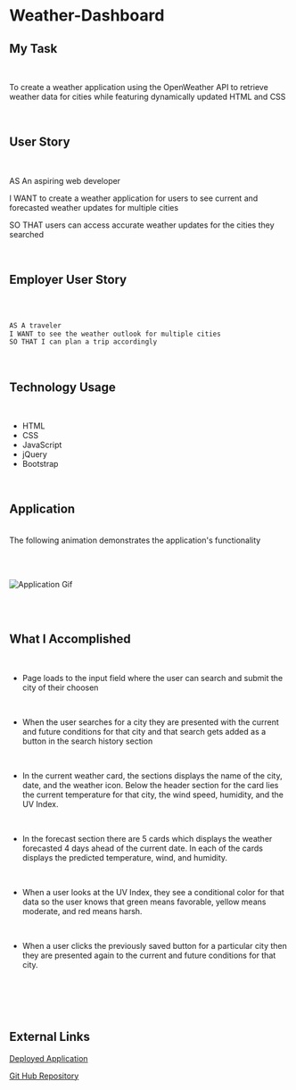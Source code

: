# Weather-Dashboard

## My Task

<br>

 To create a weather application using the OpenWeather API to retrieve weather data for cities while featuring dynamically updated HTML and CSS

<br>

## User Story

<br>

AS An aspiring web developer

I WANT to create a weather application for users to see current and forecasted weather updates for multiple cities

SO THAT users can access accurate weather updates for the cities they searched 

<br>

## Employer User Story

<br>

```md

AS A traveler
I WANT to see the weather outlook for multiple cities
SO THAT I can plan a trip accordingly

```

<br>


## Technology Usage

<br>

* HTML
* CSS
* JavaScript
* jQuery
* Bootstrap

<br>

## Application

<br>
The following animation demonstrates the application's functionality

<br><br>

![Application Gif](images/weather-dashboard.gif)

<br><br>

## What I Accomplished

<br>

* Page loads to the input field where the user can search and submit the city of their choosen
<br>

* When the user searches for a city they are presented with the current and future conditions for that city and that search gets added as a button in the search history section
<br>

* In the current weather card, the sections displays the name of the city, date, and the weather icon. Below the header section for the card lies the current temperature for that city, the wind speed, humidity, and the UV Index. 
<br>

* In the forecast section there are 5 cards which displays the weather forecasted 4 days ahead of the current date. In each of the cards displays the predicted temperature, wind, and humidity. 
<br>

* When a user looks at the UV Index, they see a conditional color for that data so the user knows that green means favorable, yellow means moderate, and red means harsh. 
<br>

* When a user clicks the previously saved button for a particular city then they are presented again to the current and future conditions for that city. 
<br>


<br><br>


## External Links

[Deployed Application]()

[Git Hub Repository]()


